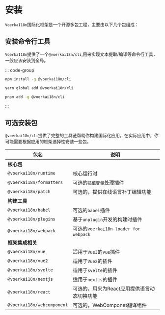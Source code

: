 # 安装

`VoerkaI18n`国际化框架是一个开源多包工程，主要由以下几个包组成：

## 安装命令行工具

`VoerkaI18n`提供了一个`@voerkai18n/cli`,用来实现文本提取/编译等命令行工具，一般应该安装到全局。

::: code-group

```bash [npm]
npm install -g @voerkai18n/cli
```

```bash [yarn]
yarn global add @voerkai18n/cli
```

```bash [pnpm]
pnpm add -g @voerkai18n/cli
```
:::


## 可选安装包

`@voerkai18n/cli`提供了完整的工具链帮助你构建国际化应用，在实际应用中，你可能需要根据应用的框架选择性安装一些包。

| 包名 | 说明 |
| --- | --- |
| **核心包** | |
| `@voerkai18n/runtime` | 核心运行时 |
| `@voerkai18n/formatters` | 可选的`插值变量`处理插件 |
| `@voerkai18n/patch` | 可选的，提供在线语言补丁编辑功能 |
| **构建工具** | |
| `@voerkai18n/babel` | 可选的`babel`插件 |
| `@voerkai18n/plugins` | 基于`unplugin`开发的构建时插件 |
| `@voerkai18n/webpack` | 可选的`voerkai18n-loader for webpack` |
| **框架集成相关** | |
| `@voerkai18n/vue` | 适用于`Vue3`的`vue`插件 |
| `@voerkai18n/vue2` | 适用于`Vue2`的插件 |
| `@voerkai18n/svelte` | 适用于`svelte`的插件 |
| `@voerkai18n/nextjs` | 适用于`nextjs`的插件 |
| `@voerkai18n/react` | 可选的，用来为React应用提供语言动态切换功能 |
| `@voerkai18n/webcomponent` | 可选的，WebComponet翻译组件 |

